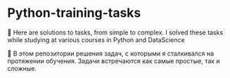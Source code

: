 # Python-training-tasks
🔺 Here are solutions to tasks, from simple to complex. I solved these tasks while studying at various courses in Python and DataScience

🔺 В этом репозитории решения задач, с которыми я сталкивался на протяжении обучения.  Задачи встречаются как самые простые, так и сложные.

